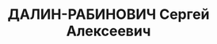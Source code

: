 ---
title: ДАЛИН-РАБИНОВИЧ Сергей Алексеевич
description: 'Род. в 1902, Ковенская губ., еврей, обр.: высшее. Проживал: г. Красноярск.
  Зампред «Крайплана»

  Арестован 05.08.1936. Обв. по ст.17-58-2, 58-11 УК РСФСР. Приговор: ВК ВС СССР,
  21.04.1937 – 10 лет ИТЛ с поражением в правах на 5 лет и конфискацией имущества.
  Срок отбывал в Норильлаге. Работал старшим инженером-экономистом планового управления
  строительства комбината. Освобожден 05.09.1946, оставлен в г. Норильске. Осужден
  23.12.1950 ОСО МГБ СССР к ссылке на поселение в г. Норильск. Освобожден 16.12.1954.

  Реабилитирован ВК ВС СССР 05.10.1955'
---